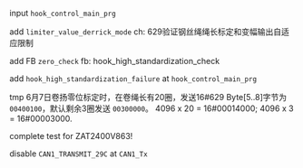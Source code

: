 input `hook_control_main_prg`

add `limiter_value_derrick_mode` ch: 629验证钢丝绳绳长标定和变幅输出自适应限制

add FB `zero_check` fb: hook_high_standardization_check

add `hook_high_standardization_failure` at `hook_control_main_prg`

tmp 6月7日卷扬零位标定时，在卷绳长有20圈，发送16#629 Byte[5..8]字节为 `00400100`，默认剩余3圈发送 `00300000`。
4096 x 20 = 16#00014000; 4096 x 3 = 16#00003000.

complete test for ZAT2400V863!

disable `CAN1_TRANSMIT_29C` at `CAN1_Tx`